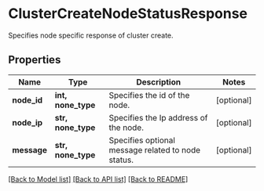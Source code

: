 # ClusterCreateNodeStatusResponse

Specifies node specific response of cluster create.

## Properties
Name | Type | Description | Notes
------------ | ------------- | ------------- | -------------
**node_id** | **int, none_type** | Specifies the id of the node. | [optional] 
**node_ip** | **str, none_type** | Specifies the Ip address of the node. | [optional] 
**message** | **str, none_type** | Specifies optional message related to node status. | [optional] 

[[Back to Model list]](../README.md#documentation-for-models) [[Back to API list]](../README.md#documentation-for-api-endpoints) [[Back to README]](../README.md)


